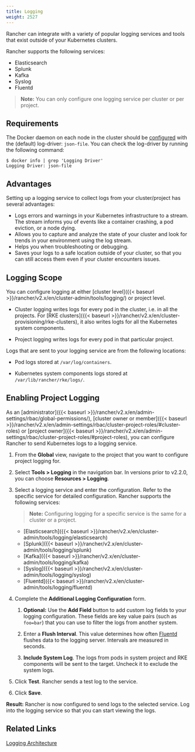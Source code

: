 ```yaml
---
title: Logging
weight: 2527
---
```


Rancher can integrate with a variety of popular logging services and tools that exist outside of your Kubernetes clusters.

Rancher supports the following services:

- Elasticsearch
- Splunk
- Kafka
- Syslog
- Fluentd

>**Note:** You can only configure one logging service per cluster or per project.

## Requirements

The Docker daemon on each node in the cluster should be [configured](https://docs.docker.com/config/containers/logging/configure/) with the (default) log-driver: `json-file`. You can check the log-driver by running the following command:

```
$ docker info | grep 'Logging Driver'
Logging Driver: json-file
```

## Advantages

Setting up a logging service to collect logs from your cluster/project has several advantages:

- Logs errors and warnings in your Kubernetes infrastructure to a stream. The stream informs you of events like a container crashing, a pod eviction, or a node dying.
- Allows you to capture and analyze the state of your cluster and look for trends in your environment using the log stream.
- Helps you when troubleshooting or debugging.
- Saves your logs to a safe location outside of your cluster, so that you can still access them even if your cluster encounters issues.

## Logging Scope

You can configure logging at either [cluster level]({{< baseurl >}}/rancher/v2.x/en/cluster-admin/tools/logging/) or project level.

- Cluster logging writes logs for every pod in the cluster, i.e. in all the projects. For [RKE clusters]({{< baseurl >}}/rancher/v2.x/en/cluster-provisioning/rke-clusters), it also writes logts for all the Kubernetes system components.

- Project logging writes logs for every pod in that particular project.

Logs that are sent to your logging service are from the following locations:

  - Pod logs stored at `/var/log/containers`.

  - Kubernetes system components logs stored at `/var/lib/rancher/rke/logs/`.

## Enabling Project Logging

As an [administrator]({{< baseurl >}}/rancher/v2.x/en/admin-settings/rbac/global-permissions/), [cluster owner or member]({{< baseurl >}}/rancher/v2.x/en/admin-settings/rbac/cluster-project-roles/#cluster-roles) or [project owner]({{< baseurl >}}/rancher/v2.x/en/admin-settings/rbac/cluster-project-roles/#project-roles), you can configure Rancher to send Kubernetes logs to a logging service.

1. From the **Global** view, navigate to the project that you want to configure project logging for.

1. Select **Tools > Logging** in the navigation bar. In versions prior to v2.2.0, you can choose **Resources > Logging**.

1. Select a logging service and enter the configuration. Refer to the specific service for detailed configuration. Rancher supports the following services:

    > **Note:** Configuring logging for a specific service is the same for a cluster or a project.

    - [Elasticsearch]({{< baseurl >}}/rancher/v2.x/en/cluster-admin/tools/logging/elasticsearch)
    - [Splunk]({{< baseurl >}}/rancher/v2.x/en/cluster-admin/tools/logging/splunk)
    - [Kafka]({{< baseurl >}}/rancher/v2.x/en/cluster-admin/tools/logging/kafka)
    - [Syslog]({{< baseurl >}}/rancher/v2.x/en/cluster-admin/tools/logging/syslog)
    - [Fluentd]({{< baseurl >}}/rancher/v2.x/en/cluster-admin/tools/logging/fluentd)

1. Complete the **Additional Logging Configuration** form.

    1. **Optional:** Use the **Add Field** button to add custom log fields to your logging configuration. These fields are key value pairs (such as `foo=bar`) that you can use to filter the logs from another system.

    1. Enter a **Flush Interval**. This value determines how often [Fluentd](https://www.fluentd.org/) flushes data to the logging server. Intervals are measured in seconds.

    1. **Include System Log**. The logs from pods in system project and RKE components will be sent to the target. Uncheck it to exclude the system logs.

1. Click **Test**. Rancher sends a test log to the service.

1. Click **Save**.

**Result:** Rancher is now configured to send logs to the selected service. Log into the logging service so that you can start viewing the logs.

## Related Links

[Logging Architecture](https://kubernetes.io/docs/concepts/cluster-administration/logging/)
